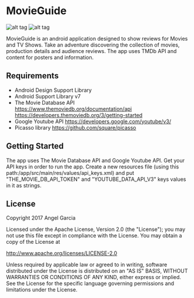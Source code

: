 # MovieGuide

![alt tag](https://github.com/an-garcia/EnglishVerbs/blob/master/readmeImages/Screenshot_1484265087.png)
![alt tag](https://github.com/an-garcia/EnglishVerbs/blob/master/readmeImages/Screenshot_1484265101.png)

MovieGuide is an android application designed to show reviews for Movies and TV Shows.
Take an adventure discovering the collection of movies, production details and audience reviews.
The app uses TMDb API and content for posters and information.


## Requirements
- Android Design Support Library
- Android Support Library v7
- The Movie Database API  https://www.themoviedb.org/documentation/api https://developers.themoviedb.org/3/getting-started
- Google Youtube API  https://developers.google.com/youtube/v3/
- Picasso library https://github.com/square/picasso

## Getting Started
The app uses The Movie Database API and Google Youtube API.
Get your API keys in order to run the app.
Create a new resources file (using this path:/app/src/main/res/values/api_keys.xml) and put "THE_MOVIE_DB_API_TOKEN" and "YOUTUBE_DATA_API_V3" keys values in it as strings.


## License

Copyright 2017 Angel Garcia

Licensed under the Apache License, Version 2.0 (the "License"); you may not use this file except in compliance with the License. You may obtain a copy of the License at

http://www.apache.org/licenses/LICENSE-2.0

Unless required by applicable law or agreed to in writing, software distributed under the License is distributed on an "AS IS" BASIS, WITHOUT WARRANTIES OR CONDITIONS OF ANY KIND, either express or implied. See the License for the specific language governing permissions and limitations under the License.



